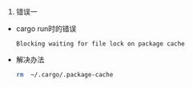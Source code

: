 1. 错误一
- cargo run时的错误
    ```log
    Blocking waiting for file lock on package cache
    ```
- 解决办法
    ```bash
    rm  ~/.cargo/.package-cache
    ```